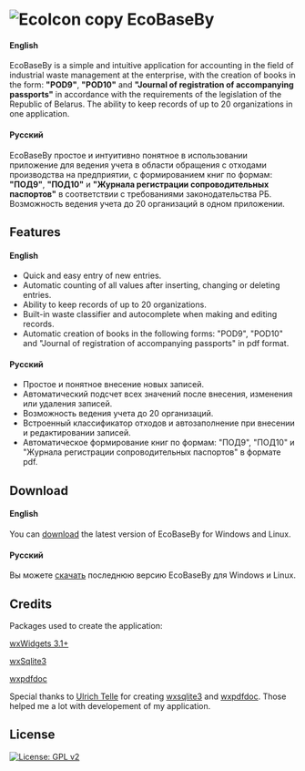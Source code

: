 ![EcoIcon copy](https://user-images.githubusercontent.com/80005407/144196353-a12ff848-2947-4262-92cc-6bfb220270c8.png) EcoBaseBy
========================
#### English
EcoBaseBy is a simple and intuitive application for accounting in the field of industrial waste management at the enterprise, with the creation of books in the form: **"POD9"**, **"POD10"** and **"Journal of registration of accompanying passports"** in accordance with the requirements of the legislation of the Republic of Belarus. The ability to keep records of up to 20 organizations in one application.

#### Русский
EcoBaseBy простое и интуитивно понятное в использовании приложение для ведения учета в области обращения с отходами производства на предприятии, с формированием книг по формам: **"ПОД9"**, **"ПОД10"** и **"Журнала регистрации сопроводительных паспортов"** в соответствии с требованиями законодательства РБ. Возможность ведения учета до 20 организаций в одном приложении.
## Features
#### English
 * Quick and easy entry of new entries.
 * Automatic counting of all values after inserting, changing or deleting entries.
 * Ability to keep records of up to 20 organizations.
 * Built-in waste classifier and autocomplete when making and editing records.
 * Automatic creation of books in the following forms: "POD9", "POD10" and "Journal of registration of accompanying passports" in pdf format.
#### Русский
 * Простое и понятное внесение новых записей.
 * Автоматический подсчет всех значений после внесения, изменения или удаления записей.
 * Возможность ведения учета до 20 организаций.
 * Встроенный классификатор отходов и автозаполнение при внесении и редактировании записей.
 * Автоматическое  формирование книг по формам: "ПОД9", "ПОД10" и "Журнала регистрации сопроводительных паспортов" в формате pdf.
## Download
#### English
You can [download](https://github.com/ioki9/EcoBaseBy/releases) the latest version of EcoBaseBy for Windows and Linux.
#### Русский
Вы можете [скачать](https://github.com/ioki9/EcoBaseBy/releases) последнюю версию EcoBaseBy для Windows и Linux.
## Credits
Packages used to create the application:

[wxWidgets 3.1+](http://wxwidgets.org/)

[wxSqlite3](https://github.com/utelle/wxsqlite3)

[wxpdfdoc](https://github.com/utelle/wxpdfdoc)

Special thanks to [Ulrich Telle](https://github.com/utelle/) for creating [wxsqlite3](https://github.com/utelle/wxsqlite3) and [wxpdfdoc](https://github.com/utelle/wxpdfdoc). Those helped me a lot with developement of my application.

## License
[![License: GPL v2](https://img.shields.io/badge/License-GPL_v2-blue.svg)](https://www.gnu.org/licenses/old-licenses/gpl-2.0.en.html)
